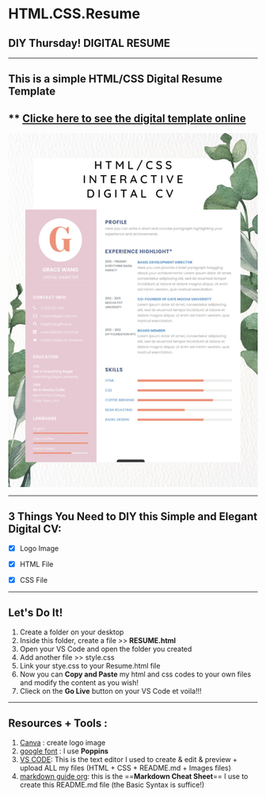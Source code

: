 # HTML.CSS.Resume

## DIY Thursday! **DIGITAL RESUME**
---
## This is a simple HTML/CSS Digital Resume Template
**	[Clicke here to see the digital template online](	[title](https://www.example.com))
---

![alt text](HTML.CSS%20CV%20Template.jpg)

---
## 3 Things You Need to DIY this Simple and Elegant Digital CV:

- [X] Logo Image
- [X] HTML File
- [X] CSS File


---
## Let's Do It!
1. Create a folder on your desktop
1. Inside this folder, create a file >> **RESUME.html**
1. Open your VS Code and open the folder you created
1. Add another file >> style.css
1. Link your stye.css to your Resume.html file
1. Now you can **Copy and Paste** my html and css codes to your own files and modify the content as you wish!
1. Clieck on the **Go Live** button on your VS Code et voila!!!


---

## Resources + Tools :
1. 	[Canva](https://www.canva.com) : create logo image 
1. [google font](https://fonts.google.com/) : I use **Poppins**
1. [VS CODE](https://code.visualstudio.com/): This is the text editor I used to create & edit & preview + upload ALL my files (HTML + CSS + README.md + Images files)
1. [markdown guide org](https://www.markdownguide.org/cheat-sheet/): this is the ==**Markdown Cheat Sheet**== I use to create this README.md file (the Basic Syntax is suffice!)






